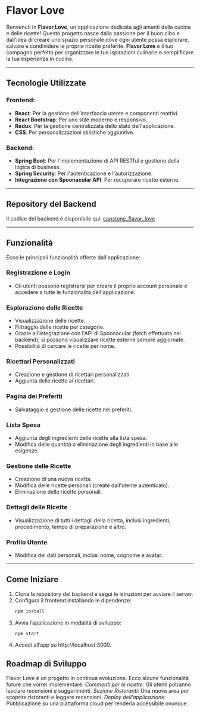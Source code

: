 # **Flavor Love**

Benvenuti in **Flavor Love**, un'applicazione dedicata agli amanti della cucina e delle ricette! Questo progetto nasce dalla passione per il buon cibo e dall’idea di creare uno spazio personale dove ogni utente possa esplorare, salvare e condividere le proprie ricette preferite. **Flavor Love** è il tuo compagno perfetto per organizzare le tue ispirazioni culinarie e semplificare la tua esperienza in cucina.

---

## Tecnologie Utilizzate

### Frontend:
- **React**: Per la gestione dell’interfaccia utente e componenti reattivi.
- **React Bootstrap**: Per uno stile moderno e responsivo.
- **Redux**: Per la gestione centralizzata dello stato dell'applicazione.
- **CSS**: Per personalizzazioni stilistiche aggiuntive.

### Backend:
- **Spring Boot**: Per l'implementazione di API RESTful e gestione della logica di business.
- **Spring Security**: Per l'autenticazione e l'autorizzazione.
- **Integrazione con Spoonacular API**: Per recuperare ricette esterne.

---

## Repository del Backend

Il codice del backend è disponibile qui: [capstone_flavor_love](https://github.com/DianaFriptuleac/capstone_flavor_love.git)

---

## Funzionalità

Ecco le principali funzionalità offerte dall'applicazione:

### Registrazione e Login
- Gli utenti possono registrarsi per creare il proprio account personale e accedere a tutte le funzionalità dell'applicazione.

### Esplorazione delle Ricette
- Visualizzazione delle ricette.
- Filtraggio delle ricette per categorie.
- Grazie all’integrazione con l'API di Spoonacular (fetch effettuata nel backend), si possono visualizzare ricette esterne sempre aggiornate.
- Possibilità di cercare le ricette per nome.

### Ricettari Personalizzati
- Creazione e gestione di ricettari personalizzati.
- Aggiunta delle ricette ai ricettari.

### Pagina dei Preferiti
- Salvataggio e gestione delle ricette nei preferiti.

### Lista Spesa
- Aggiunta degli ingredienti delle ricette alla lista spesa.
- Modifica delle quantità o eliminazione degli ingredienti in base alle esigenze.

### Gestione delle Ricette
- Creazione di una nuova ricetta.
- Modifica delle ricette personali (create dall'utente autenticato).
- Eliminazione delle ricette personali.

### Dettagli delle Ricette
- Visualizzazione di tutti i dettagli della ricetta, inclusi ingredienti, procedimento, tempo di preparazione e altro.

### Profilo Utente
- Modifica dei dati personali, inclusi nome, cognome e avatar.

---

## Come Iniziare

1. Clona la repository del backend e segui le istruzioni per avviare il server.
2. Configura il frontend installando le dipendenze:
   ```bash
   npm install

3. Avvia l’applicazione in modalità di sviluppo:
   ```bash
   npm start
4. Accedi all’app su http://localhost:3000. 

## Roadmap di Sviluppo
Flavor Love è un progetto in continua evoluzione.
Ecco alcune funzionalità future che vorrei implementare:
*Commenti per le ricette:* Gli utenti potranno lasciare recensioni e suggerimenti.
*Sezione Ristoranti:* Una nuova area per scoprire ristoranti e leggere recensioni.
*Deploy dell’applicazione:* Pubblicazione su una piattaforma cloud per renderla accessibile ovunque.
